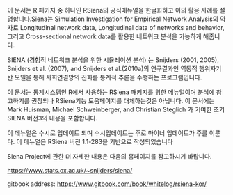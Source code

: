 이 문서는 R 패키지 중 하나인 RSiena의 공식매뉴얼을 한글화하고 이의 활용 사례를 설명합니다.Siena는 Simulation Investigation for Empirical Network Analysis의 약자로 Longitudinal network data, Longitudinal data of networks and behavior, 그리고 Cross-sectional network data를 활용한 네트워크 분석을 가능하게 해줍니다.

SIENA (경험적 네트워크 분석을 위한 시뮬레이션 분석) 는 Snijders (2001, 2005), Snijders et al. (2007), and Snijders et al.(2010a)의 연구결과인 역동적 행위자기반 모델을 통해 사회연결망의 진화를 통계적 추론을 수행하는 프로그램입니다.

이 문서는 통계시스템인 R에서 사용하는 RSiena 패키지를 위한 메뉴얼이며 분석에 참고하기를 권장되나 RSiena기능 도움페이지를 대체하는것은 아닙니다. 이 문서에는 Mark Huisman, Michael Schweinberger, and Christian Steglich 가 기여한 초기 SIENA 버전3의 내용을 포함합니다.

이 메뉴얼은 수시로 업데이트 되며 수시업데이트는 주로 마이너 업데이트가 주를 이룬다. 이 메뉴얼은 RSiena 버전 1.1-283을 기반으로 작성되었습니다

Siena Project에 관한 더 자세한 내용은 다음의 홈페이지를 참고하시기 바랍니다.

https://www.stats.ox.ac.uk/~snijders/siena/

gitbook address: https://www.gitbook.com/book/whitelog/rsiena-kor/
